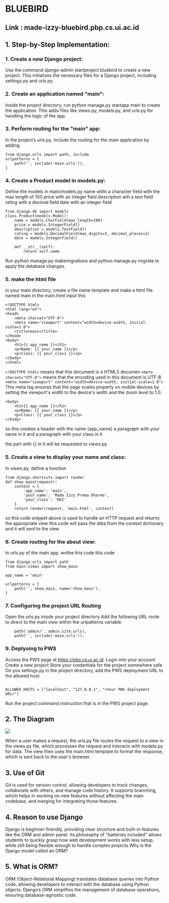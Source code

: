 # BLUEBIRD
## Link : made-izzy-bluebird.pbp.cs.ui.ac.id
## 1. Step-by-Step Implementation:
### 1. Create a new Django project:

Use the command django-admin startproject bluebird to create a new project.
This initializes the necessary files for a Django project, including settings.py and urls.py.

### 2. Create an application named "main":

Inside the project directory, run python manage.py startapp main to create the application.
This adds files like views.py, models.py, and urls.py for handling the logic of the app.

### 3. Perform routing for the "main" app:

In the project’s urls.py, include the routing for the main application by adding

```
from django.urls import path, include
urlpatterns = [
    path('', include('main.urls')),
]
```

### 4. Create a Product model in models.py:

Define the models in main/models.py
name witht a character field with the max length of 100
price with an integer field
description wih a text field
rating with a decimal field 
date with an integer field

```
from django.db import models
class Product(models.Model):
    name = models.CharField(max_length=100)
    price = models.IntegerField()
    description = models.TextField()
    rating = models.DecimalField(max_digits=3, decimal_places=2)  
    date = models.IntegerField()  

    def __str__(self):
        return self.name
```
Run python manage.py makemigrations and python manage.py migrate to apply the database changes.

### 5. make the html file
in your main directory, create a file name template and make a html file named main
in the main.html input this

```
<!DOCTYPE html>
<html lang="en">
<head>
    <meta charset="UTF-8">
    <meta name="viewport" content="width=device-width, initial-scale=1.0">
    <title>main</title>
</head>
<body>
    <h1>{{ app_name }}</h1>
    <p>Name: {{ your_name }}</p>
    <p>Class: {{ your_class }}</p>
</body>
</html>
```

```<!DOCTYPE html>```
means that this document is a HTML5 documen
```<meta charset="UTF-8">```
means that the encoding used in this document is UTF-8
```<meta name="viewport" content="width=device-width, initial-scale=1.0">```
This meta tag ensures that the page scales properly on mobile devices by setting the viewport's width to the device's width and the zoom level to 1.0.
```
<body>
    <h1>{{ app_name }}</h1>
    <p>Name: {{ your_name }}</p>
    <p>Class: {{ your_class }}</p>
</body>
```
so this creates a header with the name {app_name}
a paragraph with your name in it
and a paragraph with your class in it

the part with {} in it will be requested to views.py

### 5. Create a view to display your name and class:
In views.py, define a function

```
from django.shortcuts import render
def show_main(request):
    context = {
        'app_name': 'main', 
        'your_name': 'Made Izzy Prema Dharma',  
        'your_class': 'KKI'  
    }
    return render(request, 'main.html', context)
```

so this code snippet above is used to handle an HTTP request and returns the appropriate view
this code will pass the data from the context dictionary and it will sent to the view

### 6. Create routing for the about view:

In urls.py of the main app, writhe this code
this code 

```
from django.urls import path
from main.views import show_main

app_name = 'main'

urlpatterns = [
    path('', show_main, name='show_main'),
]
```

### 7. Configuring the project URL Routing

Open the urls.py inisde your project directory
Add the following URL route to direct to the main view within the urlpatterns variable.

```
    path('admin/', admin.site.urls),
    path('', include('main.urls')), 

```

### 9. Deplyoing to PWS

Access the PWS page at https://pbp.cs.ui.ac.id.
Login into your account
Create a new project
Store your credentials for the project somewhere safe
On you settings.py in the project directory, add the PWS deployment URL to the allowed host
```

ALLOWED_HOSTS = ["localhost", "127.0.0.1", "<Your PWS deployment URL>"]

```

Run the project command instruction that is in the PWS project page.

## 2. The Diagram

![](images/diagram.png)

When a user makes a request, the urls.py file routes the request to a view in the views.py file, which processes the request and interacts with models.py for data. The view then uses the main.html template to format the response, which is sent back to the user's browser.


## 3. Use of Git
Git is used for version control, allowing developers to track changes, collaborate with others, and manage code history. It supports branching, which helps in working on new features without affecting the main codebase, and merging for integrating those features.

## 4. Reason to use Django
Django is beginner-friendly, providing clear structure and built-in features like the ORM and admin panel. Its philosophy of "batteries included" allows students to quickly grasp how web development works with less setup, while still being flexible enough to handle complex projects.Why is the Django model called an ORM?

## 5. What is ORM?
ORM (Object-Relational Mapping) translates database queries into Python code, allowing developers to interact with the database using Python objects. Django’s ORM simplifies the management of database operations, ensuring database-agnostic code.
